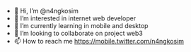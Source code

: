 - 👋 Hi, I’m @n4ngkosim
- 👀 I’m interested in internet web developer
- 🌱 I’m currently learning in mobile and desktop
- 💞️ I’m looking to collaborate on project web3
- 📫 How to reach me https://mobile.twitter.com/n4ngkosim

<!---
n4ngkosim/n4ngkosim is a ✨ special ✨ repository because its `README.md` (this file) appears on your GitHub profile.
You can click the Preview link to take a look at your changes.
--->
